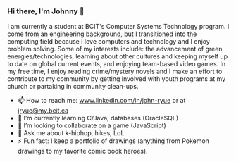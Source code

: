 ### Hi there, I'm Johnny 👋

I am currently a student at BCIT's Computer Systems Technology program. I come from an engineering background, but I transitioned into the computing field because I love computers and technology and I enjoy problem solving. Some of my interests include: the advancement of green energies/technologies, learning about other cultures and keeping myself up to date on global current events, and enjoying team-based video games. In my free time, I enjoy reading crime/mystery novels and I make an effort to contribute to my community by getting involved with youth programs at my church or partaking in community clean-ups. 

- 📫 How to reach me: www.linkedin.com/in/john-ryue or at jryue@my.bcit.ca
- 🌱 I’m currently learning C/Java, databases (OracleSQL)
- 👯 I’m looking to collaborate on a game (JavaScript)
- 💬 Ask me about k-hiphop, hikes, LoL
- ⚡ Fun fact: I keep a portfolio of drawings (anything from Pokemon drawings to my favorite comic book heroes).

<!--
**jryue/jryue** is a ✨ _special_ ✨ repository because its `README.md` (this file) appears on your GitHub profile.


-->
